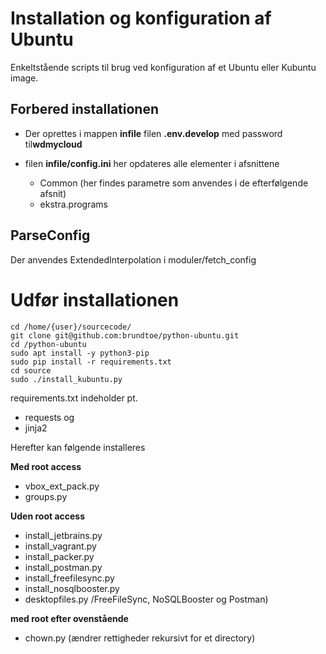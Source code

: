 # Installation og konfiguration af Ubuntu

Enkeltstående scripts til brug ved konfiguration af et Ubuntu eller Kubuntu image.

## Forbered installationen

- Der oprettes i mappen **infile** filen **.env.develop** med password til**wdmycloud**
- filen **infile/config.ini** her opdateres alle elementer i afsnittene 

    - Common (her findes parametre som anvendes i de efterfølgende afsnit)
    - ekstra.programs

## ParseConfig

Der anvendes ExtendedInterpolation i moduler/fetch_config

# Udfør installationen

    cd /home/{user}/sourcecode/
    git clone git@github.com:brundtoe/python-ubuntu.git
    cd /python-ubuntu
    sudo apt install -y python3-pip
    sudo pip install -r requirements.txt
    cd source
    sudo ./install_kubuntu.py

requirements.txt indeholder pt. 

- requests og 
- jinja2
    
Herefter kan følgende installeres  

**Med root access**

- vbox_ext_pack.py 
- groups.py


**Uden root access**

- install_jetbrains.py
- install_vagrant.py
- install_packer.py
- install_postman.py
- install_freefilesync.py
- install_nosqlbooster.py
- desktopfiles.py /FreeFileSync, NoSQLBooster og Postman) 

**med root efter ovenstående**
- chown.py (ændrer rettigheder rekursivt for et directory)

